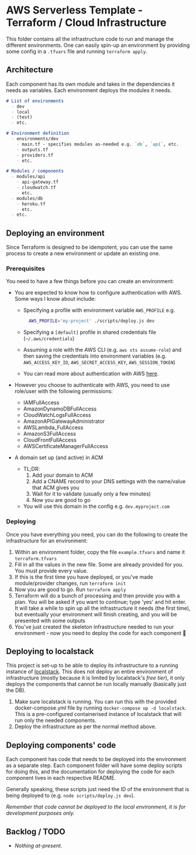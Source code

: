 # AWS Serverless Template - Terraform / Cloud Infrastructure

This folder contains all the infrastructure code to run and manage the different environments. One can easily spin-up an environment by providing some config in a `.tfvars` file and running `terraform apply`.

## Architecture

Each component has its own module and takes in the dependencies it needs as variables. Each environment deploys the modules it needs.

```md
# List of environments
  - dev
  - local
  - (test)
  - etc.

# Environment definition
  - environments/dev
    - main.tf - specifies modules as-needed e.g. `db`, `api`, etc.
    - outputs.tf
    - providers.tf
    - etc.

# Modules / components
  - modules/api
    - api-gateway.tf
    - cloudwatch.tf
    - etc.
  - modules/db
    - heroku.tf
    - etc.
  - etc.
```


## Deploying an environment

Since Terraform is designed to be idempotent, you can use the same process to create a new environment or update an existing one.

### Prerequisites
You need to have a few things before you can create an environment:

  - You are expected to know how to configure authentication with AWS. Some ways I know about include:
    - Specifying a profile with environment variable `AWS_PROFILE` e.g.
      ```sh
        AWS_PROFILE='my-project' ./scripts/deploy.js dev
      ```
    - Specifying a `[default]` profile in shared credentials file (`~/.aws/credentials`)
    - Assuming a role with the AWS CLI (e.g. `aws sts assume-role`) and then saving the credentials into environment variables (e.g. `AWS_ACCESS_KEY_ID`, `AWS_SECRET_ACCESS_KEY`, `AWS_SESSION_TOKEN`)

    - You can read more about authentication with AWS [here](https://docs.aws.amazon.com/cli/latest/userguide/cli-chap-configure.html).

  - However you choose to authenticate with AWS, you need to use role/user with the following permissions:
    - IAMFullAccess
    - AmazonDynamoDBFullAccess
    - CloudWatchLogsFullAccess
    - AmazonAPIGatewayAdministrator
    - AWSLambda_FullAccess
    - AmazonS3FullAccess
    - CloudFrontFullAccess
    - AWSCertificateManagerFullAccess

  - A domain set up (and active) in ACM
    - TL;DR:
      1. Add your domain to ACM
      1. Add a CNAME record to your DNS settings with the name/value that ACM gives you
      1. Wait for it to validate (usually only a few minutes)
      1. Now you are good to go
    - You will use this domain in the config e.g. `dev.myproject.com`

### Deploying

Once you have everything you need, you can do the following to create the infrastructure for an environment:

1. Within an environment folder, copy the file `example.tfvars` and name it `terraform.tfvars`
1. Fill in all the values in the new file. Some are already provided for you. You must provide every value.
1. If this is the first time you have deployed, or you've made module/provider changes, run `terraform init`
1. Now you are good to go. Run `terraform apply`
1. Terraform will do a bunch of processing and then provide you with a plan. You will be asked if you want to continue; type 'yes' and hit enter. It will take a while to spin up all the infrastructure it needs (the first time), but eventually your environment will finish creating, and you will be presented with some outputs
1. You've just created the skeleton infrastructure needed to run your environment - now you need to deploy the code for each component 🙂

## Deploying to localstack

This project is set-up to be able to deploy its infrastructure to a running instance of [localstack](https://github.com/localstack/localstack). This does not deploy an entire environment of infrastructure (mostly because it is limited by localstack's _free tier_), it only deploys the components that cannot be run locally manually (basically just the DB).

1. Make sure localstack is running. You can run this with the provided docker-compose.yml file by running `docker-compose up -d localstack`. This is a pre-configured containerised instance of localstack that will run only the needed components.
1. Deploy the infrastructure as per the normal method above.

## Deploying components' code

Each component has code that needs to be deployed into the environment as a separate step. Each component folder will have some deploy scripts for doing this, and the documentation for deploying the code for each component lives in each respective README.

Generally speaking, these scripts just need the ID of the environment that is being deployed to (e.g. `node scripts/deploy.js dev`).

_Remember that code cannot be deployed to the local environment, it is for development purposes only._

## Backlog / TODO

  - _Nothing at-present_.